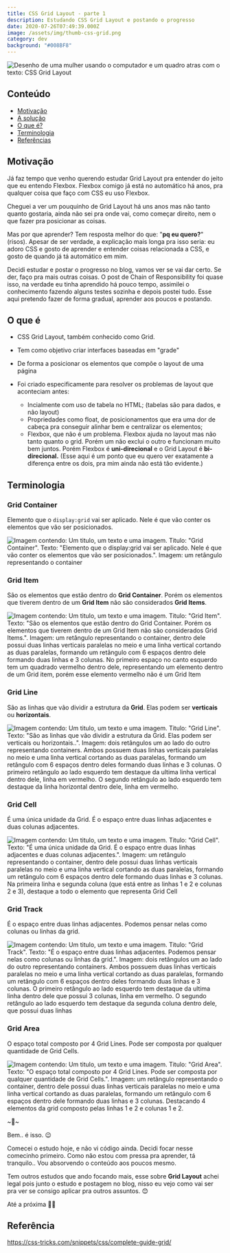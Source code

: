 ```yaml
---
title: CSS Grid Layout - parte 1
description: Estudando CSS Grid Layout e postando o progresso
date: 2020-07-26T07:49:39.000Z
image: /assets/img/thumb-css-grid.png
category: dev
background: "#008BF8"
---
```

![Desenho de uma mulher usando o computador e um quadro atras com o texto: CSS Grid Layout](assets/img/thumb-css-grid.png "Desenho de uma mulher usando o computador e um quadro atras com o texto: CSS Grid Layout")

## Conteúdo

* [Motivação](#motivacao)
* [A solução](#a-solucao)
* [O que é?](#o-que-e)
* [Terminologia](#terminologia)
* [Referências](#referencias)

<h2 id="motivacao">Motivação</h2>

Já faz tempo que venho querendo estudar Grid Layout pra entender do jeito que eu entendo Flexbox. Flexbox comigo já está no automático há anos, pra qualquer coisa que faço com CSS eu uso Flexbox.

Cheguei a ver um pouquinho de Grid Layout há uns anos mas não tanto quanto gostaria, ainda não sei pra onde vai, como começar direito, nem o que fazer pra posicionar as coisas.

Mas por que aprender? Tem resposta melhor do que: "**pq eu quero?**" (risos). Apesar de ser verdade, a explicação mais longa pra isso seria: eu adoro CSS e gosto de aprender e entender coisas relacionada a CSS, e gosto de quando já tá automático em mim.

Decidi estudar e postar o progresso no blog, vamos ver se vai dar certo. Se der, faço pra mais outras coisas. O post de Chain of Responsibility foi quase isso, na verdade eu tinha aprendido há pouco tempo, assimilei o conhecimento fazendo alguns testes sozinha e depois postei tudo. Esse aqui pretendo fazer de forma gradual, aprender aos poucos e postando.

<h2 id="o-que-e">O que é</h2>

* CSS Grid Layout, também conhecido como Grid.
* Tem como objetivo criar interfaces baseadas em "grade"
* De forma a posicionar os elementos que compõe o layout de uma página
* Foi criado especificamente para resolver os problemas de layout que aconteciam antes:

  * Incialmente com uso de tabela no HTML; (tabelas são para dados, e não layout)
  * Propriedades como float, de posicionamentos que era uma dor de cabeça pra conseguir alinhar bem e centralizar os elementos;
  * Flexbox, que não é um problema. Flexbox ajuda no layout mas não tanto quanto o grid. Porém um não exclui o outro e funcionam muito bem juntos. Porém Flexbox é **uni-direcional** e o Grid Layout é **bi-direcional.** (Esse aqui é um ponto que eu quero ver exatamente a diferença entre os dois, pra mim ainda não está tão evidente.)

<h2 id="terminologia">Terminologia</h2>

### Grid Container

Elemento que o `display:grid` vai ser aplicado. Nele é que vão conter os elementos que vão ser posicionados.

![Imagem contendo: Um titulo, um texto e uma imagem. Titulo: "Grid Container". Texto: "Elemento que o display:grid vai ser aplicado. Nele é que vão conter os elementos que vão ser posicionados.". Imagem: um retângulo representando o container](assets/img/grid-layout-1.png "Imagem contendo: Um titulo, um texto e uma imagem. Titulo: \\\"Grid Container\\\". Texto: \\\"Elemento que o display:grid vai ser aplicado. Nele é que vão conter os elementos que vão ser posicionados.\\\". Imagem: um retângulo representando o container")

### Grid Item

São os elementos que estão dentro do **Grid Container**. Porém os elementos que tiverem dentro de um **Grid Item** não são considerados **Grid Items**.

![Imagem contendo: Um titulo, um texto e uma imagem. Titulo: "Grid Item". Texto: "São os elementos que estão dentro do Grid Container. Porém os elementos que tiverem dentro de um Grid Item não são considerados Grid Items.". Imagem: um retângulo representando o container, dentro dele possui duas linhas verticais paralelas no meio e uma linha vertical cortando as duas paralelas, formando um retângulo com 6 espaços dentro dele formando duas linhas e 3 colunas. No primeiro espaço no canto esquerdo tem um quadrado vermelho dentro dele, representando um elemento dentro de um Grid item, porém esse elemento vermelho não é um Grid Item](assets/img/grid-item-corrected.png "Imagem contendo: Um titulo, um texto e uma imagem. Titulo: \\\"Grid Item\\\". Texto: \\\"São os elementos que estão dentro do Grid Container. Porém os elementos que tiverem dentro de um Grid Item são são considerados Grid Items.\\\". Imagem: um retângulo representando o container, dentro dele possui duas linhas verticais paralelas no meio e uma linha vertical cortando as duas paralelas, formando um retângulo com 6 espaços dentro dele formando duas linhas e 3 colunas. No primeiro espaço no canto esquerdo tem um quadrado vermelho dentro dele, representando um elemento dentro de um Grid item, porém esse elemento vermelho não é um Grid Item")

### Grid Line

São as linhas que vão dividir a estrutura da **Grid**. Elas podem ser **verticais** ou **horizontais**.

![Imagem contendo: Um titulo, um texto e uma imagem. Titulo: "Grid Line". Texto: "São as linhas que vão dividir a estrutura da Grid. Elas podem ser verticais ou horizontais..". Imagem: dois retângulos um ao lado do outro representando containers. Ambos possuem duas linhas verticais paralelas no meio e uma linha vertical cortando as duas paralelas, formando um retângulo com 6 espaços dentro deles formando duas linhas e 3 colunas. O primeiro retângulo ao lado esquerdo tem destaque da ultima linha vertical dentro dele, linha em vermelho. O segundo retângulo ao lado esquerdo tem destaque da linha horizontal dentro dele, linha em vermelho.](assets/img/grid-layout-3.png "Imagem contendo: Um titulo, um texto e uma imagem. Titulo: \\\"Grid Line\\\". Texto: \\\"São as linhas que vão dividir a estrutura da Grid. Elas podem ser verticais ou horizontais..\\\". Imagem: dois retângulos um ao lado do outro representando containers. Ambos possuem duas linhas verticais paralelas no meio e uma linha vertical cortando as duas paralelas, formando um retângulo com 6 espaços dentro deles formando duas linhas e 3 colunas. O primeiro retângulo ao lado esquerdo tem destaque da ultima linha vertical dentro dele, linha em vermelho. O segundo retângulo ao lado esquerdo tem destaque da linha horizontal dentro dele, linha em vermelho.")

### Grid Cell

É uma única unidade da Grid. É o espaço entre duas linhas adjacentes e duas colunas adjacentes.

![Imagem contendo: Um titulo, um texto e uma imagem. Titulo: "Grid Cell". Texto: "É uma única unidade da Grid. É o espaço entre duas linhas adjacentes e duas colunas adjacentes.". Imagem: um retângulo representando o container, dentro dele possui duas linhas verticais paralelas no meio e uma linha vertical cortando as duas paralelas, formando um retângulo com 6 espaços dentro dele formando duas linhas e 3 colunas. Na primeira linha e segunda coluna (que está entre as linhas 1 e 2 e colunas 2 e 3),  destaque a todo o elemento que representa  Grid Cell](assets/img/grid-layout-4.png "Imagem contendo: Um titulo, um texto e uma imagem. Titulo: \\\"Grid Cell\\\". Texto: \\\"É uma única unidade da Grid. É o espaço entre duas linhas adjacentes e duas colunas adjacentes.\\\". Imagem: um retângulo representando o container, dentro dele possui duas linhas verticais paralelas no meio e uma linha vertical cortando as duas paralelas, formando um retângulo com 6 espaços dentro dele formando duas linhas e 3 colunas. Na primeira linha e segunda coluna (que está entre as linhas 1 e 2 e colunas 2 e 3),  destaque a todo o elemento que representa  Grid Cell")

### Grid Track

É o espaço entre duas linhas adjacentes. Podemos pensar nelas como colunas ou linhas da grid.

![Imagem contendo: Um titulo, um texto e uma imagem. Titulo: "Grid Track". Texto: "É o espaço entre duas linhas adjacentes. Podemos pensar nelas como colunas ou linhas da grid.". Imagem: dois retângulos um ao lado do outro representando containers. Ambos possuem duas linhas verticais paralelas no meio e uma linha vertical cortando as duas paralelas, formando um retângulo com 6 espaços dentro deles formando duas linhas e 3 colunas. O primeiro retângulo ao lado esquerdo tem destaque da ultima linha dentro dele que possui 3 colunas, linha em vermelho. O segundo retângulo ao lado esquerdo tem destaque da segunda coluna dentro dele, que possui duas linhas](assets/img/grid-layout-5.png "Imagem contendo: Um titulo, um texto e uma imagem. Titulo: \\\"Grid Track\\\". Texto: \\\"É o espaço entre duas linhas adjacentes. Podemos pensar nelas como colunas ou linhas da grid.\\\". Imagem: dois retângulos um ao lado do outro representando containers. Ambos possuem duas linhas verticais paralelas no meio e uma linha vertical cortando as duas paralelas, formando um retângulo com 6 espaços dentro deles formando duas linhas e 3 colunas. O primeiro retângulo ao lado esquerdo tem destaque da ultima linha dentro dele que possui 3 colunas, linha em vermelho. O segundo retângulo ao lado esquerdo tem destaque da segunda coluna dentro dele, que possui duas linhas")

### Grid Area

O espaço total composto por 4 Grid Lines. Pode ser composta por qualquer quantidade de Grid Cells.

![Imagem contendo: Um titulo, um texto e uma imagem. Titulo: "Grid Area". Texto: "O espaço total composto por 4 Grid Lines. Pode ser composta por qualquer quantidade de Grid Cells.". Imagem: um retângulo representando o container, dentro dele possui duas linhas verticais paralelas no meio e uma linha vertical cortando as duas paralelas, formando um retângulo com 6 espaços dentro dele formando duas linhas e 3 colunas. Destacando 4 elementos da grid composto pelas linhas 1 e 2 e colunas 1 e 2.](assets/img/grid-layout-6.png "Imagem contendo: Um titulo, um texto e uma imagem. Titulo: \\\"Grid Area\\\". Texto: \\\"O espaço total composto por 4 Grid Lines. Pode ser composta por qualquer quantidade de Grid Cells.\\\". Imagem: um retângulo representando o container, dentro dele possui duas linhas verticais paralelas no meio e uma linha vertical cortando as duas paralelas, formando um retângulo com 6 espaços dentro dele formando duas linhas e 3 colunas. Destacando 4 elementos da grid composto pelas linhas 1 e 2 e colunas 1 e 2.")

\~🌟\~

Bem.. é isso. 😉

Comecei o estudo hoje, e não vi código ainda. Decidi focar nesse comecinho primeiro. Como não estou com pressa pra aprender, tá tranquilo.. Vou absorvendo o conteúdo aos poucos mesmo.

Tem outros estudos que ando focando mais, esse sobre **Grid Layout** achei legal pois junto o estudo e postagem no blog, nisso eu vejo como vai ser pra ver se consigo aplicar pra outros assuntos. 😊

Até a próxima 🤙🏽

<h2 id="referencia">Referência</h2>

[](https://css-tricks.com/snippets/css/complete-guide-grid/)<https://css-tricks.com/snippets/css/complete-guide-grid/>